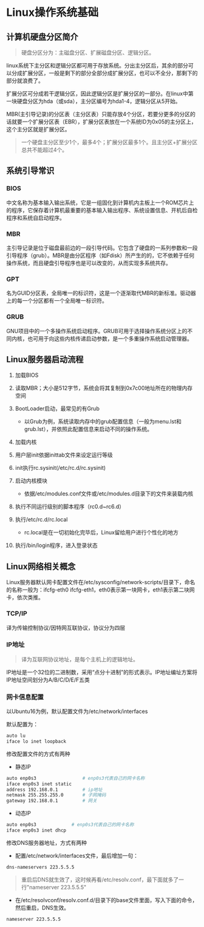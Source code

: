 
# Linux操作系统基础

## 计算机硬盘分区简介

> 硬盘分区分为：主磁盘分区、扩展磁盘分区、逻辑分区。  

linux系统下主分区和逻辑分区都可用于存放系统。分出主分区后，其余的部分可以分成扩展分区，一般是剩下的部分全部分成扩展分区，也可以不全分，那剩下的部分就浪费了。  

扩展分区可分成若干逻辑分区，因此逻辑分区是扩展分区的一部分。在linux中第一块硬盘分区为hda（或sda），主分区编号为hda1-4，逻辑分区从5开始。

MBR(主引导记录)的分区表（主分区表）只能存放4个分区，若要分更多的分区的话就要一个扩展分区表（EBR），扩展分区表放在一个系统ID为0x05的主分区上，这个主分区就是扩展分区。

> 一个硬盘主分区至少1个，最多4个；扩展分区最多1个。且主分区+扩展分区总共不能超过4个。

## 系统引导常识

### BIOS

中文名称为基本输入输出系统，它是一组固化到计算机内主板上一个ROM芯片上的程序，它保存着计算机最重要的基本输入输出程序、系统设置信息、开机后自检程序和系统自启动程序。

### MBR

主引导记录是位于磁盘最前边的一段引导代码。它包含了硬盘的一系列参数和一段引导程序（grub）。MBR是由分区程序（如Fdisk）所产生的的，它不依赖于任何操作系统，而且硬盘引导程序也是可以改变的，从而实现多系统共存。

### GPT

名为GUID分区表，全局唯一的标识符，这是一个逐渐取代MBR的新标准。驱动器上的每一个分区都有一个全局唯一标识符。

### GRUB

GNU项目中的一个多操作系统启动程序。GRUB可用于选择操作系统分区上的不同内核，也可用于向这些内核传递启动参数，是一个多重操作系统启动管理器。

## Linux服务器启动流程

1. 加载BIOS

2. 读取MBR；大小是512字节，系统会将其复制到0x7c00地址所在的物理内存空间

3. BootLoader启动，最常见的有Grub

    - 以Grub为例，系统读取内存中的grub配置信息（一般为menu.lst和grub.lst），并依照此配置信息来启动不同的操作系统。

4. 加载内核

5. 用户层init依据inittab文件来设定运行等级

6. init执行rc.sysinit(/etc/rc.d/rc.sysinit)

7. 启动内核模块

    - 依据/etc/modules.conf文件或/etc/modules.d目录下的文件来装载内核

8. 执行不同运行级别的脚本程序（rc0.d~rc6.d）

9. 执行/etc/rc.d/rc.local

    - rc.local是在一切初始化完毕后，Linux留给用户进行个性化的地方

10. 执行/bin/login程序，进入登录状态

## Linux网络相关概念

Linux服务器默认网卡配置文件在/etc/sysconfig/network-scripts/目录下，命名的名称一般为：ifcfg-eth0 ifcfg-eth1，eth0表示第一块网卡，eth1表示第二块网卡，依次类推。

### TCP/IP

译为传输控制协议/因特网互联协议，协议分为四层

### IP地址

> 译为互联网协议地址，是每个主机上的逻辑地址。

IP地址是一个32位的二进制数，采用“点分十进制”的形式表示。IP地址编址方案将IP地址空间划分为A/B/C/D/E/F五类

### 网卡信息配置

以Ubuntu16为例，默认配置文件为/etc/network/interfaces

默认配置为：

```bash
auto lu
iface lo inet loopback
```

修改配置文件的方式有两种

- 静态IP

```bash
auto enp0s3                 # enp0s3代表自己的网卡名称
iface enp0s3 inet static
address 192.168.0.1         # ip地址
netmask 255.255.255.0       # 子网掩码
gateway 192.168.0.1         # 网关
```

- 动态IP

```bash
auto enp0s3             # enp0s3代表自己的网卡名称
iface enp0s3 inet dhcp  
```

修改DNS服务器地址，方式有两种

- 配置/etc/network/interfaces文件，最后增加一句：

```bash
dns-nameservers 223.5.5.5
```

> 重启后DNS就生效了，这时候再看/etc/resolv.conf，最下面就多了一行"nameserver 223.5.5.5"

- 在/etc/resolvconf/resolv.conf.d/目录下的base文件里面，写入下面的命令， 然后重启，DNS生效。

```bash
nameserver 223.5.5.5
```
